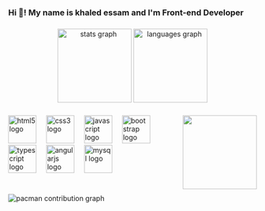 <h3 align="left">Hi 👋! My name is khaled essam and I'm Front-end Developer</h3>

###

<div align="center">
  <img src="https://github-readme-stats.vercel.app/api?username=khaledessam2&hide_title=false&hide_rank=false&show_icons=true&include_all_commits=true&count_private=true&disable_animations=false&theme=dracula&locale=en&hide_border=false" height="150" alt="stats graph"  />
  <img src="https://github-readme-stats.vercel.app/api/top-langs?username=khaledessam2&locale=en&hide_title=false&layout=compact&card_width=320&langs_count=5&theme=dracula&hide_border=false" height="150" alt="languages graph"  />
</div>

###

<img align="right" height="150" src="https://media2.giphy.com/media/v1.Y2lkPTc5MGI3NjExOXM5OGw3N2Q2Z2UzNTM5NTBheHFwZm50YjZ3dHhrNHRnaTMzd3JsaiZlcD12MV9pbnRlcm5hbF9naWZfYnlfaWQmY3Q9Zw/L1R1tvI9svkIWwpVYr/giphy.gif"  />

###

<div align="left">
  <img src="https://cdn.jsdelivr.net/gh/devicons/devicon/icons/html5/html5-original.svg" height="57" alt="html5 logo"  />
  <img width="12" />
  <img src="https://cdn.jsdelivr.net/gh/devicons/devicon/icons/css3/css3-original.svg" height="57" alt="css3 logo"  />
  <img width="12" />
  <img src="https://cdn.jsdelivr.net/gh/devicons/devicon/icons/javascript/javascript-original.svg" height="57" alt="javascript logo"  />
  <img width="12" />
  <img src="https://cdn.jsdelivr.net/gh/devicons/devicon/icons/bootstrap/bootstrap-original.svg" height="57" alt="bootstrap logo"  />
  <img width="12" />
  <img src="https://cdn.jsdelivr.net/gh/devicons/devicon/icons/typescript/typescript-original.svg" height="57" alt="typescript logo"  />
  <img width="12" />
  <img src="https://cdn.jsdelivr.net/gh/devicons/devicon/icons/angularjs/angularjs-original.svg" height="57" alt="angularjs logo"  />
  <img width="12" />
  <img src="https://cdn.jsdelivr.net/gh/devicons/devicon/icons/mysql/mysql-original.svg" height="57" alt="mysql logo"  />
</div>

###

<br clear="both">

<picture>
  <source media="(prefers-color-scheme: dark)" srcset="https://raw.githubusercontent.com/khaledessam2/khaledessam2/output/pacman-contribution-graph-dark.svg">
  <source media="(prefers-color-scheme: light)" srcset="https://raw.githubusercontent.com/khaledessam2/khaledessam2/output/pacman-contribution-graph.svg">
  <img alt="pacman contribution graph" src="https://raw.githubusercontent.com/khaledessam2/khaledessam2/output/pacman-contribution-graph.svg">
</picture>

###
